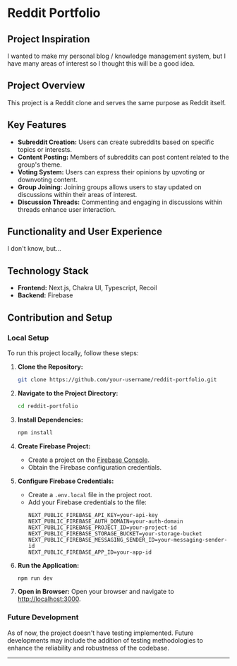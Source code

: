 # Reddit Portfolio

## Project Inspiration
I wanted to make my personal blog / knowledge management system, but I have many areas of interest so I thought this will be a good idea.

## Project Overview
This project is a Reddit clone and serves the same purpose as Reddit itself.

## Key Features
- **Subreddit Creation:** Users can create subreddits based on specific topics or interests.
- **Content Posting:** Members of subreddits can post content related to the group's theme.
- **Voting System:** Users can express their opinions by upvoting or downvoting content.
- **Group Joining:** Joining groups allows users to stay updated on discussions within their areas of interest.
- **Discussion Threads:** Commenting and engaging in discussions within threads enhance user interaction.

## Functionality and User Experience
I don't know, but...

## Technology Stack
- **Frontend:** Next.js, Chakra UI, Typescript, Recoil
- **Backend:** Firebase

## Contribution and Setup
### Local Setup
To run this project locally, follow these steps:

1. **Clone the Repository:**
   ```bash
   git clone https://github.com/your-username/reddit-portfolio.git
   ```

2. **Navigate to the Project Directory:**
   ```bash
   cd reddit-portfolio
   ```

3. **Install Dependencies:**
   ```bash
   npm install
   ```

4. **Create Firebase Project:**
   - Create a project on the [Firebase Console](https://console.firebase.google.com/).
   - Obtain the Firebase configuration credentials.

5. **Configure Firebase Credentials:**
   - Create a `.env.local` file in the project root.
   - Add your Firebase credentials to the file:
     ```env
     NEXT_PUBLIC_FIREBASE_API_KEY=your-api-key
     NEXT_PUBLIC_FIREBASE_AUTH_DOMAIN=your-auth-domain
     NEXT_PUBLIC_FIREBASE_PROJECT_ID=your-project-id
     NEXT_PUBLIC_FIREBASE_STORAGE_BUCKET=your-storage-bucket
     NEXT_PUBLIC_FIREBASE_MESSAGING_SENDER_ID=your-messaging-sender-id
     NEXT_PUBLIC_FIREBASE_APP_ID=your-app-id
     ```

6. **Run the Application:**
   ```bash
   npm run dev
   ```

7. **Open in Browser:**
   Open your browser and navigate to [http://localhost:3000](http://localhost:3000).

### Future Development
As of now, the project doesn't have testing implemented. Future developments may include the addition of testing methodologies to enhance the reliability and robustness of the codebase.

---


